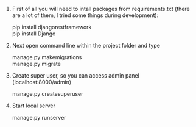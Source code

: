 1. First of all you will need to intall packages from requirements.txt (there are a lot of them, I tried some things during development):

      pip install djangorestframework      
      pip install Django
   
2. Next open command line within the project folder and type

     manage.py makemigrations      
     manage.py migrate
   
3. Create super user, so you can access admin panel (localhost:8000/admin)

      manage.py createsuperuser      
   
4. Start local server

    manage.py runserver      
   
